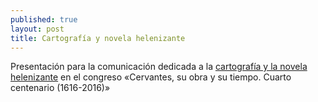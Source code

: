 ```yaml
---
published: true
layout: post
title: Cartografía y novela helenizante
---
```



Presentación para la comunicación dedicada a la [cartografía y la novela helenizante](http://editio.github.io/slides/semprilis-mapas#/portada) en el congreso  «Cervantes, su obra y su tiempo. Cuarto centenario (1616-2016)»
